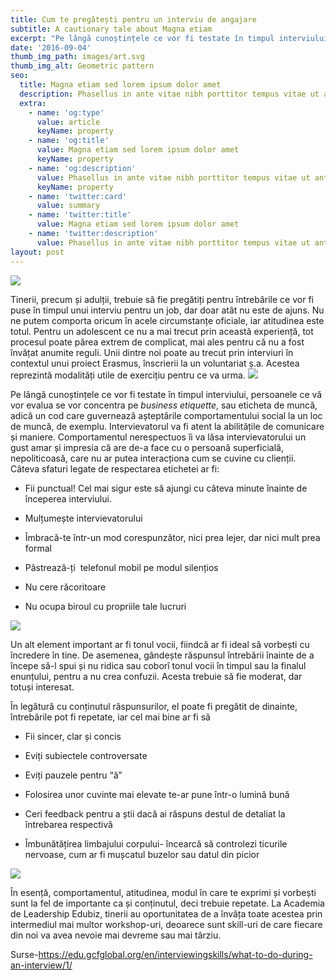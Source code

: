 ```yaml
---
title: Cum te pregătești pentru un interviu de angajare
subtitle: A cautionary tale about Magna etiam
excerpt: "Pe lângă cunoștințele ce vor fi testate în timpul interviului, persoanele ce vă vor evalua se vor concentra pe\_business etiquette, sau eticheta de muncă, adică un cod care guvernează așteptările comportamentului social la un loc de muncă, de exemplu.  Câteva sfaturi legate de respectarea etichetei ar fi:"
date: '2016-09-04'
thumb_img_path: images/art.svg
thumb_img_alt: Geometric pattern
seo:
  title: Magna etiam sed lorem ipsum dolor amet
  description: Phasellus in ante vitae nibh porttitor tempus vitae ut ante
  extra:
    - name: 'og:type'
      value: article
      keyName: property
    - name: 'og:title'
      value: Magna etiam sed lorem ipsum dolor amet
      keyName: property
    - name: 'og:description'
      value: Phasellus in ante vitae nibh porttitor tempus vitae ut ante
      keyName: property
    - name: 'twitter:card'
      value: summary
    - name: 'twitter:title'
      value: Magna etiam sed lorem ipsum dolor amet
    - name: 'twitter:description'
      value: Phasellus in ante vitae nibh porttitor tempus vitae ut ante
layout: post
---
```

![](https://www.edubiz.ro/wp-content/uploads/2021/05/Cover-Intern-\_-BLOG-edubiz-1024x576.jpg)

Tinerii, precum și adulții, trebuie să fie pregătiți pentru întrebările ce vor fi puse în timpul unui interviu pentru un job, dar doar atât nu este de ajuns. Nu ne putem comporta oricum în acele circumstanțe oficiale, iar atitudinea este totul. Pentru un adolescent ce nu a mai trecut prin această experiență, tot procesul poate părea extrem de complicat, mai ales pentru că nu a fost învățat anumite reguli. Unii dintre noi poate au trecut prin interviuri în contextul unui proiect Erasmus, înscrierii la un voluntariat ș.a. Acestea reprezintă modalități utile de exercițiu pentru ce va urma.
![](https://www.edubiz.ro/wp-content/uploads/2021/05/1-1024x768.jpg)

Pe lângă cunoștințele ce vor fi testate în timpul interviului, persoanele ce vă vor evalua se vor concentra pe *business etiquette*, sau eticheta de muncă, adică un cod care guvernează așteptările comportamentului social la un loc de muncă, de exemplu. Intervievatorul va fi atent la abilitățile de comunicare și maniere. Comportamentul nerespectuos îi va lăsa intervievatorului un gust amar și impresia că are de-a face cu o persoană superficială, nepoliticoasă, care nu ar putea interacționa cum se cuvine cu clienții. Câteva sfaturi legate de respectarea etichetei ar fi:

*   Fii punctual! Cel mai sigur este să ajungi cu câteva minute înainte de începerea interviului.

*   Mulțumește intervievatorului

*   Îmbracă-te într-un mod corespunzător, nici prea lejer, dar nici mult prea formal

*   Păstrează-ți  telefonul mobil pe modul silențios

*   Nu cere răcoritoare

*   Nu ocupa biroul cu propriile tale lucruri

![](https://www.edubiz.ro/wp-content/uploads/2021/05/2-1024x768.jpg)

Un alt element important ar fi tonul vocii, fiindcă ar fi ideal să vorbești cu încredere în tine. De asemenea, gândește răspunsul întrebării înainte de a începe să-l spui și nu ridica sau coborî tonul vocii în timpul sau la finalul enunțului, pentru a nu crea confuzii. Acesta trebuie să fie moderat, dar totuși interesat.


În legătură cu conținutul răspunsurilor, el poate fi pregătit de dinainte, întrebările pot fi repetate, iar cel mai bine ar fi să

*   Fii sincer, clar și concis

*   Eviți subiectele controversate

*   Eviți pauzele pentru “ă”

*   Folosirea unor cuvinte mai elevate te-ar pune într-o lumină bună

*   Ceri feedback pentru a știi dacă ai răspuns destul de detaliat la întrebarea respectivă

*   Îmbunătățirea limbajului corpului- încearcă să controlezi ticurile nervoase, cum ar fi mușcatul buzelor sau datul din picior

![](https://www.edubiz.ro/wp-content/uploads/2021/05/3-1024x768.jpg)

În esență, comportamentul, atitudinea, modul în care te exprimi și vorbești sunt la fel de importante ca și conținutul, deci trebuie repetate. La Academia de Leadership Edubiz, tinerii au oportunitatea de a învăța toate acestea prin intermediul mai multor workshop-uri, deoarece sunt skill-uri de care fiecare din noi va avea nevoie mai devreme sau mai târziu.




Surse-<https://edu.gcfglobal.org/en/interviewingskills/what-to-do-during-an-interview/1/>
